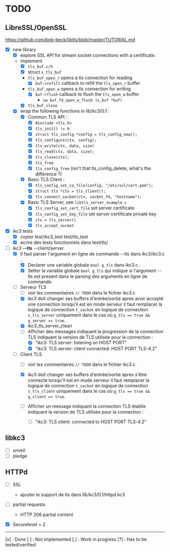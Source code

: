 # TODO

## LibreSSL/OpenSSL

<https://github.com/bob-beck/libtls/blob/master/TUTORIAL.md>

 - [x] new library
   - [x] explore SSL API for stream socket connections with a certificate.
   - implement
     - [x] `tls_buf.c/h`
     - [x] struct `s_tls_buf`
     - `tls_buf_open_r` opens a tls connection for reading
       - [x] `buf->refill` callback to refill the `tls_open_r` buffer
     - `tls_buf_open_w` opens a tls connection for writing
       - [x] `buf->flush` callback to flush the `tls_open_w` buffer
         - `sw buf_fd_open_w_flush (s_buf *buf)`
     - [x] `tls_buf_close`
   - [x] wrap the following functions in lib/kc3/0.1 :
     - [x] Common TLS API :
       - [x] `#include <tls.h>`
       - [x] `tls_init() != 0`
       - [x] `struct tls_config *config = tls_config_new();`
       - [x] `tls_configure(ctx, config);`
       - [x] `tls_write(ctx, data, size)`
       - [x] `tls_read(ctx, data, size);`
       - [x] `tls_close(ctx);`
       - [x] `tls_free`
       - [x] `tls_config_free` (isn't that tls_config_delete, what's the difference ?)
     - [x] Basic TLS Client :
       - [x] `tls_config_set_ca_file(config, "/etc/ssl/cert.pem");`
       - [x] `struct tls *ctx = tls_client();`
       - [x] `tls_connect_socket(ctx, socket_fd, "hostname");`
     - [x] Basic TLS Server, see `libtls_server_example.c`
       - [x] `tls_config_set_cert_file` set server certificate
       - [x] `tls_config_set_key_file` set server certificate private key
       - [x] `ctx = tls_server()`
       - [x] `tls_accept_socket`

 - [x] ikc3 tests
   - [x] copier test/ikc3_test test/tls_test
   - [x] ecrire des tests fonctionnels dans test/tls/

 - [ ] ikc3 **--tls** --client/server
   - [x] Il faut parser l'argument en ligne de commande --tls dans ikc3/ikc3.c .
     - [x] Declarer une variable globale `bool g_tls` dans ikc3.c .
     - [x] Setter la variable globale `bool g_tls` qui indique si
       l'argument --tls est present dans le parsing des arguments en ligne de commande.

   - [ ] Serveur TLS
     - [ ] voir les commentaires `// TODO` dans le fichier ikc3.c
     - [x] ikc3 doit changer ses buffers d'entrée/sortie apres avoir
       accepté une connection lorsqu'il est en mode serveur il faut
       remplacer la logique de connection `t_socket` en logique de
       connection `s_tls_server` uniquement dans le cas où
       `g_tls == true && g_server == true`.
     - [x] ikc3_tls_server_clean
     - [ ] Afficher des messages indiquant la progression de la connection
       TLS indiquant la version de TLS utilisée pour la connection :
       - [x] "ikc3: TLS server: listening on HOST PORT"
       - [x] "ikc3: TLS server: client connected: HOST PORT TLS-4.2"

   - [ ] Client TLS
     - [ ] voir les commentaires `// TODO` dans le fichier ikc3.c

     - [x] ikc3 doit changer ses buffers d'entrée/sortie apres s'être
       connecté lorsqu'il est en mode serveur il faut remplacer la
       logique de connection `t_socket` en logique de connection
       `s_tls_client` uniquement dans le cas où
       `g_tls == true && g_client == true`.

     - [ ] Afficher un message indiquant la connection TLS établie
       indiquant la version de TLS utilisée pour la connection :
       - [ ] "ikc3: TLS client: connected to HOST PORT TLS-4.2"


## libkc3
 - [ ] unveil
 - [ ] pledge

## HTTPd
 - [ ] SSL
   - ajouter le support de tls dans lib/kc3/0.1/httpd.kc3
 - [ ] partial requests
   - HTTP 206 partial content
 - [x] Securelevel = 2


---

[x] : Done
[ ] : Not implemented
[.] : Work in progress
[?] : Has to be tested/verified


